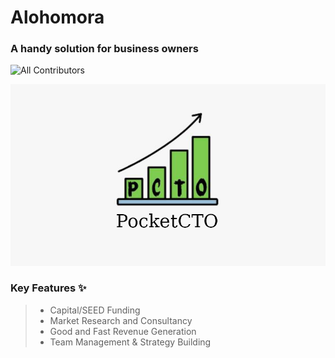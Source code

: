# Alohomora  

### A handy solution for business owners  

<!-- ALL-CONTRIBUTORS-BADGE:START - Do not remove or modify this section -->
![All Contributors](https://img.shields.io/github/contributors/shv-om/alohomora-execute22?style=for-the-badge)  

<!-- ALL-CONTRIBUTORS-BADGE:END -->  

<!--
![Issues](https://img.shields.io/github/issues/shv-om/alohomora-execute22?style=for-the-badge)
![Pull Requests](https://img.shields.io/github/issues-pr/shv-om/alohomora-execute22?style=for-the-badge)
![Forks](https://img.shields.io/github/forks/shv-om/alohomora-execute22?style=for-the-badge)
![Stars](https://img.shields.io/github/stars/shv-om/alohomora-execute22?style=for-the-badge)
-->  

![baner.png](assets/banner.png)

### Key Features ✨
> * Capital/SEED Funding
> * Market Research and Consultancy
> * Good and Fast Revenue Generation
> * Team Management & Strategy Building

